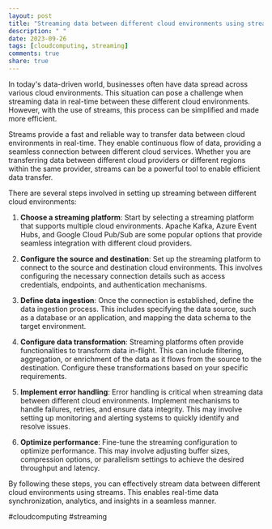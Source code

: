 ```yaml
---
layout: post
title: "Streaming data between different cloud environments using streams"
description: " "
date: 2023-09-26
tags: [cloudcomputing, streaming]
comments: true
share: true
---
```


In today's data-driven world, businesses often have data spread across various cloud environments. This situation can pose a challenge when streaming data in real-time between these different cloud environments. However, with the use of streams, this process can be simplified and made more efficient.

Streams provide a fast and reliable way to transfer data between cloud environments in real-time. They enable continuous flow of data, providing a seamless connection between different cloud services. Whether you are transferring data between different cloud providers or different regions within the same provider, streams can be a powerful tool to enable efficient data transfer.

There are several steps involved in setting up streaming between different cloud environments:

1. **Choose a streaming platform**: Start by selecting a streaming platform that supports multiple cloud environments. Apache Kafka, Azure Event Hubs, and Google Cloud Pub/Sub are some popular options that provide seamless integration with different cloud providers.

2. **Configure the source and destination**: Set up the streaming platform to connect to the source and destination cloud environments. This involves configuring the necessary connection details such as access credentials, endpoints, and authentication mechanisms.

3. **Define data ingestion**: Once the connection is established, define the data ingestion process. This includes specifying the data source, such as a database or an application, and mapping the data schema to the target environment.

4. **Configure data transformation**: Streaming platforms often provide functionalities to transform data in-flight. This can include filtering, aggregation, or enrichment of the data as it flows from the source to the destination. Configure these transformations based on your specific requirements.

5. **Implement error handling**: Error handling is critical when streaming data between different cloud environments. Implement mechanisms to handle failures, retries, and ensure data integrity. This may involve setting up monitoring and alerting systems to quickly identify and resolve issues.

6. **Optimize performance**: Fine-tune the streaming configuration to optimize performance. This may involve adjusting buffer sizes, compression options, or parallelism settings to achieve the desired throughput and latency.

By following these steps, you can effectively stream data between different cloud environments using streams. This enables real-time data synchronization, analytics, and insights in a seamless manner.

#cloudcomputing #streaming